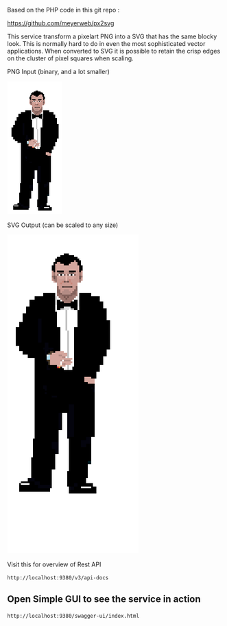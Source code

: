 Based on the PHP code in this git repo :

https://github.com/meyerweb/px2svg

This service transform a pixelart PNG into a SVG that has the same blocky look.
This is normally hard to do in even the most sophisticated vector applications.
When converted to SVG it is possible to retain the crisp edges on the cluster 
of pixel squares when scaling.

PNG Input (binary, and a lot smaller)

![secretagent.png](documentation%2Fimages%2Fsecretagent.png)

SVG Output (can be scaled to any size)

![secretagent.svg](documentation%2Fimages%2Fsecretagent.svg)


Visit this for overview of Rest API

```sh
http://localhost:9380/v3/api-docs
```

## Open Simple GUI to see the service in action

```sh
http://localhost:9380/swagger-ui/index.html
```
